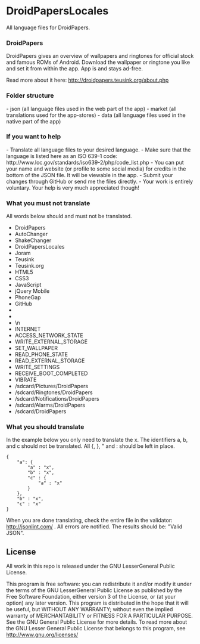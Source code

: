 DroidPapersLocales
==================

All language files for DroidPapers.

<h3>DroidPapers</h3>

DroidPapers gives an overview of wallpapers and ringtones for official stock and famous ROMs of Android. Download the wallpaper or ringtone you like and set it from within the app. App is and stays ad-free.

Read more about it here: http://droidpapers.teusink.org/about.php

<h3>Folder structure</h3>
- json (all language files used in the web part of the app)
- market (all translations used for the app-stores)
- data (all language files used in the native part of the app)

<h3>If you want to help</h3>
- Translate all language files to your desired language.
- Make sure that the language is listed here as an ISO 639-1 code: http://www.loc.gov/standards/iso639-2/php/code_list.php
- You can put your name and website (or profile to some social media) for credits in the bottom of the JSON file. It will be viewable in the app.
- Submit your changes through GitHub or send me the files directly.
- Your work is entirely voluntary. Your help is very much appreciated though!

<h3>What you must not translate</h3>
All words below should and must not be translated.

- DroidPapers
- AutoChanger
- ShakeChanger
- DroidPapersLocales
- Joram
- Teusink
- Teusink.org
- HTML5
- CSS3
- JavaScript
- jQuery Mobile
- PhoneGap
- GitHub
- <a href='[url]'></a>
- <br />
- \n
- INTERNET
- ACCESS_NETWORK_STATE
- WRITE_EXTERNAL_STORAGE
- SET_WALLPAPER
- READ_PHONE_STATE
- READ_EXTERNAL_STORAGE
- WRITE_SETTINGS
- RECEIVE_BOOT_COMPLETED
- VIBRATE
- /sdcard/Pictures/DroidPapers
- /sdcard/Ringtones/DroidPapers
- /sdcard/Notifications/DroidPapers
- /sdcard/Alarms/DroidPapers
- /sdcard/DroidPapers

<h3>What you should translate</h3>
In the example below you only need to translate the x. The identifiers a, b, and c should not be translated. All {, }, " and : should be left in place.

```
{
	"a": {
		"a" : "x",
		"b" : "x",
		"c" : {
			"a" : "x"
		}
	},
	"b" : "x",
	"c" : "x"
}
```

When you are done translating, check the entire file in the validator: http://jsonlint.com/ . All errors are notified. The results should be: "Valid JSON".

<h2>License</h2>

All work in this repo is released under the GNU LesserGeneral Public License.

This program is free software: you can redistribute it and/or modify it under the terms of the GNU LesserGeneral Public License as published by the Free Software Foundation, either version 3 of the License, or (at your option) any later version. This program is distributed in the hope that it will be useful, but WITHOUT ANY WARRANTY; without even the implied warranty of MERCHANTABILITY or FITNESS FOR A PARTICULAR PURPOSE.  See the GNU General Public License for more details. To read more about the GNU Lesser General Public License that belongs to this program, see http://www.gnu.org/licenses/
